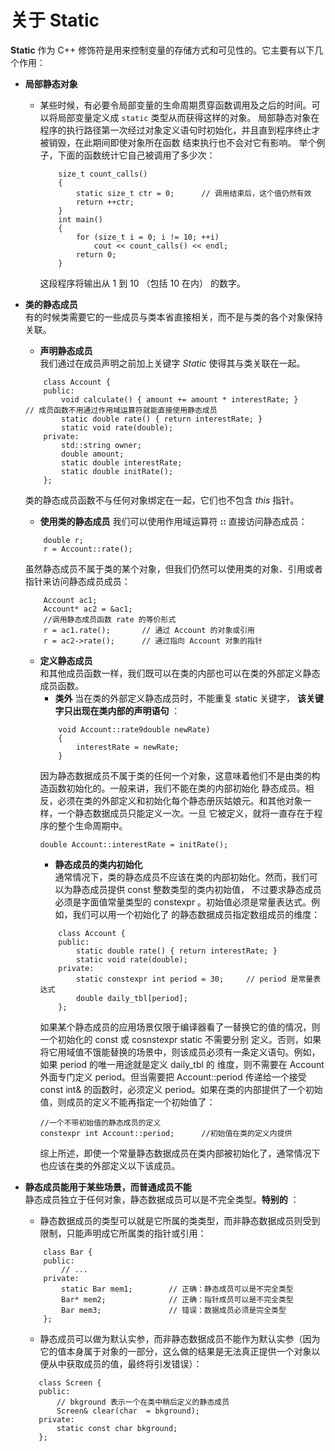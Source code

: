 # 关于 **Static**
**Static** 作为 C++ 修饰符是用来控制变量的存储方式和可见性的。它主要有以下几个作用：
* **局部静态对象**
  * 某些时候，有必要令局部变量的生命周期贯穿函数调用及之后的时间。可以将局部变量定义成 `static` 类型从而获得这样的对象。
局部静态对象在程序的执行路径第一次经过对象定义语句时初始化，并且直到程序终止才被销毁，在此期间即使对象所在函数
结束执行也不会对它有影响。
    举个例子，下面的函数统计它自己被调用了多少次：
    ```
        size_t count_calls()
        {
            static size_t ctr = 0;      // 调用结束后，这个值仍然有效
            return ++ctr;
        }
        int main()
        {
            for (size_t i = 0; i != 10; ++i)
                cout << count_calls() << endl;
            return 0;
        }
    ```
    这段程序将输出从 1 到 10 （包括 10 在内） 的数字。



* **类的静态成员**  
 有的时候类需要它的一些成员与类本省直接相关，而不是与类的各个对象保持关联。
  * **声明静态成员**  
  我们通过在成员声明之前加上关键字 *Static* 使得其与类关联在一起。
  ```
      class Account {
      public:
          void calculate() { amount += amount * interestRate; }     // 成员函数不用通过作用域运算符就能直接使用静态成员
          static double rate() { return interestRate; }
          static void rate(double);
      private:
          std::string owner;
          double amount;
          static double interestRate;
          static double initRate();
      };
  ```
  类的静态成员函数不与任何对象绑定在一起，它们也不包含 *this* 指针。  
  * **使用类的静态成员**
  我们可以使用作用域运算符 **::** 直接访问静态成员：
  ```
      double r;
      r = Account::rate();
  ```
  虽然静态成员不属于类的某个对象，但我们仍然可以使用类的对象、引用或者指针来访问静态成员成员：
  ```
      Account ac1;
      Account* ac2 = &ac1;
      //调用静态成员函数 rate 的等价形式
      r = ac1.rate();       // 通过 Account 的对象或引用
      r = ac2->rate();      // 通过指向 Account 对象的指针
  ```
  * **定义静态成员**  
  和其他成员函数一样，我们既可以在类的内部也可以在类的外部定义静态成员函数。
    * **类外**
    当在类的外部定义静态成员时，不能重复 static 关键字， **该关键字只出现在类内部的声明语句** ：
    ```
        void Account::rate9double newRate)
        {
            interestRate = newRate;
        }
    ```
    因为静态数据成员不属于类的任何一个对象，这意味着他们不是由类的构造函数初始化的。一般来讲，我们不能在类的内部初始化
    静态成员。相反，必须在类的外部定义和初始化每个静态册灰姑娘元。和其他对象一样，一个静态数据成员只能定义一次。一旦
    它被定义，就将一直存在于程序的整个生命周期中。
    ```
    double Account::interestRate = initRate();
    ```
    * **静态成员的类内初始化**  
    通常情况下，类的静态成员不应该在类的内部初始化。然而，我们可以为静态成员提供 const 整数类型的类内初始值，
    不过要求静态成员必须是字面值常量类型的 constexpr 。初始值必须是常量表达式。例如，我们可以用一个初始化了
    的静态数据成员指定数组成员的维度：
    ```
        class Account {
        public:
            static double rate() { return interestRate; }
            static void rate(double);
        private:
            static constexpr int period = 30;     // period 是常量表达式
            double daily_tbl[period];
        };
    ```
    如果某个静态成员的应用场景仅限于编译器看了一替换它的值的情况，则一个初始化的 const 或 cosnstexpr static 不需要分别
    定义。否则，如果将它用域值不饿能替换的场景中，则该成员必须有一条定义语句。例如，如果 period 的唯一用途就是定义 daily_tbl 的
    维度，则不需要在 Account 外面专门定义 period。但当需要把 Account::period 传递给一个接受 const int& 的函数时，必须定义
    period。如果在类的内部提供了一个初始值，则成员的定义不能再指定一个初始值了：
    ```
    //一个不带初始值的静态成员的定义
    constexpr int Account::period;      //初始值在类的定义内提供
    ```
    综上所述，即使一个常量静态数据成员在类内部被初始化了，通常情况下也应该在类的外部定义以下该成员。
 * **静态成员能用于某些场景，而普通成员不能**  
   静态成员独立于任何对象，静态数据成员可以是不完全类型。**特别的** ：
   * 静态数据成员的类型可以就是它所属的类类型，而非静态数据成员则受到限制，只能声明成它所属类的指针或引用：  
    ```
        class Bar {
        public:
            // ...
        private:
            static Bar mem1;        // 正确：静态成员可以是不完全类型
            Bar* mem2;              // 正确：指针成员可以是不完全类型
            Bar mem3;               // 错误：数据成员必须是完全类型
        };
   ```

   * 静态成员可以做为默认实参，而非静态数据成员不能作为默认实参（因为它的值本身属于对象的一部分，这么做的结果是无法真正提供一个对象以便从中获取成员的值，最终将引发错误）：    
   ```
      class Screen {
      public:
          // bkground 表示一个在类中稍后定义的静态成员
          Screen& clear(char  = bkground);
      private:
          static const char bkground;
      };
   ```

